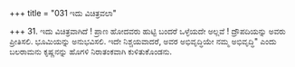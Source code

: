 +++
title = "031 ಇದು ವಿಚಿತ್ರವಲಾ"

+++
31. ಇದು ವಿಚಿತ್ರವಾಗಿದೆ ! ಪ್ರಾಣ ಹೋದವರು ಹುಟ್ಟಿ ಬಂದರೆ ಒಳ್ಳೆಯದೇ ಅಲ್ಲವೆ ! ದ್ರೌಪದಿಯನ್ನು ಅವರು ಪ್ರೀತಿಸಲಿ. ಭೂಮಿಯನ್ನು ಅನುಭವಿಸಲಿ. ಇದೇ ನಿಶ್ಚಯವಾದರೆ, ಅವರ ಅಭಿವೃದ್ಧಿಯೇ ನಮ್ಮ ಅಭಿವೃದ್ಧಿ" ಎಂದು ಬಲರಾಮನು ಕೃಷ್ಣನನ್ನು ಹೊಗಳಿ ನಿರಾತಂಕವಾಗಿ ಕುಳಿತುಕೊಂಡನು.
